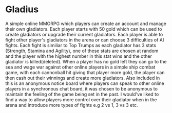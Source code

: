 # Gladius
A simple online MMORPG which players can create an account and manage their own gladiators.  Each player starts with 50 gold which can be used to create gladiators or upgrade their current gladiators.   Each player is able to fight other player's gladiators in the arena or can choose 3 difficulties of AI fights.  Each fight is similiar to Top Trumps as each gladiator has 3 stats (Strength, Stamina and Agility), one of these stats are chosen at random and the player with the highest number in this stat wins and the other gladiator is killed(deleted).
When a player has no gold left they can go to the sea and wage war against other online players in a simple ship combat game, with each cannonball hit giving that player more gold, the player can then cash out their winnings and create more gladiators.
Also included in this is an anonymous notice board where players can speak to other online players in a synchronous chat board, it was chosen to be anonymous to maintain the feeling of the game being set in the past.
I would've liked to find a way to allow players more control over their gladiator when in the arena and introduce more types of fights e.g 2 vs 1, 3 vs 3 etc.

